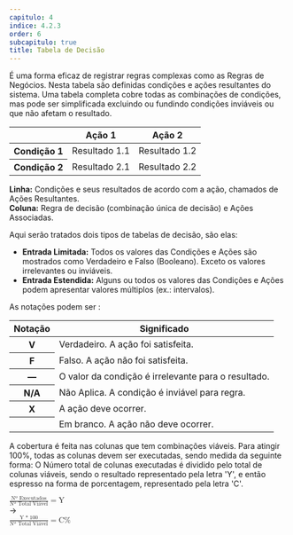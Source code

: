 ```yaml
---
capitulo: 4
indice: 4.2.3
order: 6
subcapitulo: true
title: Tabela de Decisão
---
```


<p>
    É uma forma eficaz de registrar regras complexas como as Regras de Negócios. Nesta tabela são definidas condições e ações resultantes do sistema. Uma tabela completa cobre todas as combinações de condições, mas pode ser simplificada excluindo ou fundindo condições inviáveis ou que não afetam o resultado.
</p>

<!-- FIXME: Corrigir TABELA usando exemplo da questão 22 do exame A -->
<table class="table table-sm table-bordered">
  <thead>
    <tr>
      <th scope="col"></th>
      <th scope="col">Ação 1</th>
      <th scope="col">Ação 2</th>
    </tr>
  </thead>
  <tbody>
    <tr class="flex-row">
      <th scope="row">Condição 1</th>
      <td>Resultado 1.1</td>
      <td>Resultado 1.2</td>
    </tr>
    <tr>
      <th scope="row">Condição 2</th>
      <td>Resultado 2.1</td>
      <td>Resultado 2.2</td>
    </tr>
  </tbody>
</table>

<p>
    <b>Linha:</b> Condições e seus resultados de acordo com a ação, chamados de Ações Resultantes.
    <br>
    <b>Coluna:</b> Regra de decisão (combinação única de decisão) e Ações Associadas.
</p>

<p>Aqui serão tratados dois tipos de tabelas de decisão, são elas:
    <ul>
        <li><b>Entrada Limitada:</b> Todos os valores das Condições e Ações são mostrados como Verdadeiro e Falso (Booleano). Exceto os valores irrelevantes ou inviáveis. </li>
        <li><b>Entrada Estendida:</b> Alguns ou todos os valores das Condições e Ações podem apresentar valores múltiplos (ex.: intervalos).</li>
    </ul>
</p>

<p>
   As notações podem ser : 
    <table class="table table-sm table-bordered">
        <thead>
            <tr>
                <th scope="col">Notação</th>
                <th scope="col">Significado</th>
            </tr>
        </thead>
        <tbody>
            <tr class="flex-row">
                <th scope="row text-align-center"> V </th>
                <td>Verdadeiro. A ação foi satisfeita.</td>
            </tr>
            <tr class="flex-row">
                <th scope="row"> F </th>
                <td>Falso. A ação não foi satisfeita.</td>
            </tr>
            <tr class="flex-row">
                <th scope="row"> &mdash; </th>
                <td>O valor da condição é irrelevante para o resultado.</td>
            </tr>
            <tr class="flex-row">
                <th scope="row"> N/A </th>
                <td>Não Aplica. A condição é inviável para regra.</td>
            </tr>
            <tr class="flex-row">
                <th scope="row"> X </th>
                <td>A ação deve ocorrer.</td>
            </tr>
            <tr class="flex-row">
                <th scope="row">   </th>
                <td>Em branco. A ação não deve ocorrer.</td>
            </tr>
        </tbody>
    </table>
</p>

<!-- FIXME: Corrigir cálculo de porcentagem para a Tabela de Decisão -->
<p>A cobertura é feita nas colunas que tem combinações viáveis. Para atingir 100%, todas as colunas devem ser executadas, sendo medida da seguinte forma: O Número total de colunas executadas é dividido pelo total de colunas viáveis, sendo o resultado representado pela letra 'Y', e então espresso na forma de porcentagem, representado pela letra 'C'.</p>

<p>
    <div class="d-flex flex-lg-row flex-md-row flex-sm-column justify-content-center">
    <div class="p-1">
        <math>
            <mfrac>
                <mrow>
                    <mn> Nº Executados </mn>
                </mrow>
                <mn>Nº Total Viável</mn>
            </mfrac>
            <mo> = </mo> 
            <mn> Y </mn>
        </math>
    </div>
    <div class="p-1">
        &rarr;
    </div>
    <div class="p-1">
        <math>
            <mfrac>
                <mrow>
                    <mn> Y </mn>
                    <mo> *</mo>
                    <mn> 100 </mn> 
                </mrow>
                <mn>Nº Total Viável</mn>
            </mfrac>
            <mo> = </mo> 
            <mn> C% </mn>
        </math>
    </div>
  </div>
</p>

